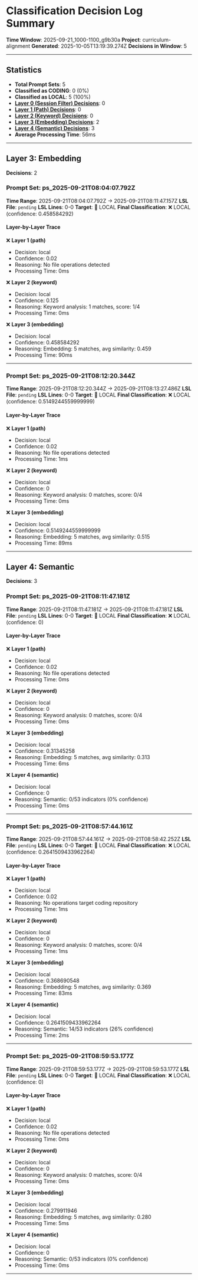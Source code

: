 # Classification Decision Log Summary

**Time Window**: 2025-09-21_1000-1100_g9b30a
**Project**: curriculum-alignment
**Generated**: 2025-10-05T13:19:39.274Z
**Decisions in Window**: 5

---

## Statistics

- **Total Prompt Sets**: 5
- **Classified as CODING**: 0 (0%)
- **Classified as LOCAL**: 5 (100%)
- **[Layer 0 (Session Filter) Decisions](#layer-0-session-filter)**: 0
- **[Layer 1 (Path) Decisions](#layer-1-path)**: 0
- **[Layer 2 (Keyword) Decisions](#layer-2-keyword)**: 0
- **[Layer 3 (Embedding) Decisions](#layer-3-embedding)**: 2
- **[Layer 4 (Semantic) Decisions](#layer-4-semantic)**: 3
- **Average Processing Time**: 56ms

---

## Layer 3: Embedding

**Decisions**: 2

### Prompt Set: ps_2025-09-21T08:04:07.792Z

**Time Range**: 2025-09-21T08:04:07.792Z → 2025-09-21T08:11:47.157Z
**LSL File**: `pending`
**LSL Lines**: 0-0
**Target**: 📍 LOCAL
**Final Classification**: ❌ LOCAL (confidence: 0.458584292)

#### Layer-by-Layer Trace

❌ **Layer 1 (path)**
- Decision: local
- Confidence: 0.02
- Reasoning: No file operations detected
- Processing Time: 0ms

❌ **Layer 2 (keyword)**
- Decision: local
- Confidence: 0.125
- Reasoning: Keyword analysis: 1 matches, score: 1/4
- Processing Time: 0ms

❌ **Layer 3 (embedding)**
- Decision: local
- Confidence: 0.458584292
- Reasoning: Embedding: 5 matches, avg similarity: 0.459
- Processing Time: 90ms

---

### Prompt Set: ps_2025-09-21T08:12:20.344Z

**Time Range**: 2025-09-21T08:12:20.344Z → 2025-09-21T08:13:27.486Z
**LSL File**: `pending`
**LSL Lines**: 0-0
**Target**: 📍 LOCAL
**Final Classification**: ❌ LOCAL (confidence: 0.5149244559999999)

#### Layer-by-Layer Trace

❌ **Layer 1 (path)**
- Decision: local
- Confidence: 0.02
- Reasoning: No file operations detected
- Processing Time: 1ms

❌ **Layer 2 (keyword)**
- Decision: local
- Confidence: 0
- Reasoning: Keyword analysis: 0 matches, score: 0/4
- Processing Time: 0ms

❌ **Layer 3 (embedding)**
- Decision: local
- Confidence: 0.5149244559999999
- Reasoning: Embedding: 5 matches, avg similarity: 0.515
- Processing Time: 89ms

---

## Layer 4: Semantic

**Decisions**: 3

### Prompt Set: ps_2025-09-21T08:11:47.181Z

**Time Range**: 2025-09-21T08:11:47.181Z → 2025-09-21T08:11:47.181Z
**LSL File**: `pending`
**LSL Lines**: 0-0
**Target**: 📍 LOCAL
**Final Classification**: ❌ LOCAL (confidence: 0)

#### Layer-by-Layer Trace

❌ **Layer 1 (path)**
- Decision: local
- Confidence: 0.02
- Reasoning: No file operations detected
- Processing Time: 0ms

❌ **Layer 2 (keyword)**
- Decision: local
- Confidence: 0
- Reasoning: Keyword analysis: 0 matches, score: 0/4
- Processing Time: 0ms

❌ **Layer 3 (embedding)**
- Decision: local
- Confidence: 0.31345258
- Reasoning: Embedding: 5 matches, avg similarity: 0.313
- Processing Time: 6ms

❌ **Layer 4 (semantic)**
- Decision: local
- Confidence: 0
- Reasoning: Semantic: 0/53 indicators (0% confidence)
- Processing Time: 0ms

---

### Prompt Set: ps_2025-09-21T08:57:44.161Z

**Time Range**: 2025-09-21T08:57:44.161Z → 2025-09-21T08:58:42.252Z
**LSL File**: `pending`
**LSL Lines**: 0-0
**Target**: 📍 LOCAL
**Final Classification**: ❌ LOCAL (confidence: 0.2641509433962264)

#### Layer-by-Layer Trace

❌ **Layer 1 (path)**
- Decision: local
- Confidence: 0.02
- Reasoning: No operations target coding repository
- Processing Time: 1ms

❌ **Layer 2 (keyword)**
- Decision: local
- Confidence: 0
- Reasoning: Keyword analysis: 0 matches, score: 0/4
- Processing Time: 1ms

❌ **Layer 3 (embedding)**
- Decision: local
- Confidence: 0.368690548
- Reasoning: Embedding: 5 matches, avg similarity: 0.369
- Processing Time: 83ms

❌ **Layer 4 (semantic)**
- Decision: local
- Confidence: 0.2641509433962264
- Reasoning: Semantic: 14/53 indicators (26% confidence)
- Processing Time: 2ms

---

### Prompt Set: ps_2025-09-21T08:59:53.177Z

**Time Range**: 2025-09-21T08:59:53.177Z → 2025-09-21T08:59:53.177Z
**LSL File**: `pending`
**LSL Lines**: 0-0
**Target**: 📍 LOCAL
**Final Classification**: ❌ LOCAL (confidence: 0)

#### Layer-by-Layer Trace

❌ **Layer 1 (path)**
- Decision: local
- Confidence: 0.02
- Reasoning: No file operations detected
- Processing Time: 0ms

❌ **Layer 2 (keyword)**
- Decision: local
- Confidence: 0
- Reasoning: Keyword analysis: 0 matches, score: 0/4
- Processing Time: 0ms

❌ **Layer 3 (embedding)**
- Decision: local
- Confidence: 0.279911946
- Reasoning: Embedding: 5 matches, avg similarity: 0.280
- Processing Time: 5ms

❌ **Layer 4 (semantic)**
- Decision: local
- Confidence: 0
- Reasoning: Semantic: 0/53 indicators (0% confidence)
- Processing Time: 0ms

---

